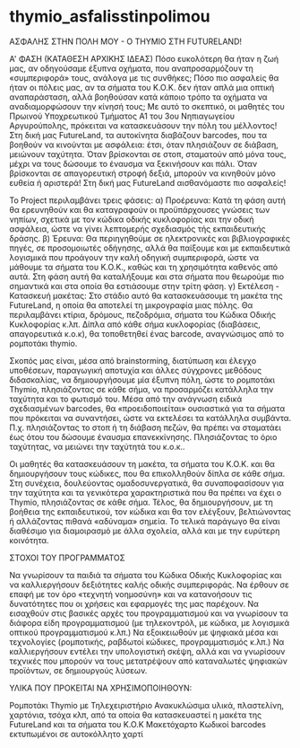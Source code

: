 # thymio_asfalisstinpolimou
ΑΣΦΑΛΗΣ ΣΤΗΝ ΠΟΛΗ ΜΟΥ - Ο THYMIO ΣΤΗ FUTURELAND!

Α' ΦΑΣΗ (ΚΑΤΑΘΕΣΗ ΑΡΧΙΚΗΣ ΙΔΕΑΣ) 
Πόσο ευκολότερη θα ήταν η ζωή μας, αν οδηγούσαμε έξυπνα οχήματα, που αναπροσαρμόζουν τη «συμπεριφορά» τους, ανάλογα με τις συνθήκες; Πόσο πιο ασφαλείς θα ήταν οι πόλεις μας, αν τα σήματα του Κ.Ο.Κ. δεν ήταν απλά μια οπτική αναπαράσταση, αλλά βοηθούσαν κατά κάποιο τρόπο τα οχήματα να αναδιαμορφώσουν την κίνησή τους;
Με αυτό το σκεπτικό, οι μαθητές του Πρωινού Υποχρεωτικού Τμήματος Α1 του 3ου Νηπιαγωγείου Αργυρούπολης, πρόκειται να κατασκευάσουν την πόλη του μέλλοντος! Στη δική μας FutureLand, τα αυτοκίνητα διαβάζουν barcodes, που τα βοηθούν να κινούνται με ασφάλεια: έτσι, όταν πλησιάζουν σε διάβαση, μειώνουν ταχύτητα. Όταν βρίσκονται σε στοπ, σταματούν από μόνα τους, μέχρι να τους δώσουμε το έναυσμα να ξεκινήσουν και πάλι. Όταν βρίσκονται σε απαγορευτική στροφή δεξιά, μπορούν να κινηθούν μόνο ευθεία ή αριστερά! Στη δική μας FutureLand αισθανόμαστε πιο ασφαλείς!

Το Project περιλαμβάνει τρεις φάσεις: 
α) Προέρευνα: Κατά τη φάση αυτή θα ερευνηθούν και θα καταγραφούν οι προϋπάρχουσες γνώσεις των νηπίων, σχετικά με τον κώδικα οδικής κυκλοφορίας και την οδική ασφάλεια, ώστε να γίνει λεπτομερής σχεδιασμός τής εκπαιδευτικής δράσης. 
β) Έρευνα: Θα περιηγηθούμε σε ηλεκτρονικές και βιβλιογραφικές πηγές, σε προσομοιωτές οδήγησης, αλλά θα παίξουμε και με εκπαιδευτικά λογισμικά που προάγουν την καλή οδηγική συμπεριφορά, ώστε να μάθουμε τα σήματα του Κ.Ο.Κ., καθώς και τη χρησιμότητα καθενός από αυτά. Στη φάση αυτή θα καταλήξουμε και στα σήματα που θεωρούμε πιο σημαντικά και στα οποία θα εστιάσουμε στην τρίτη φάση. 
γ) Εκτέλεση - Κατασκευή μακέτας: Στο στάδιο αυτό θα κατασκευάσουμε τη μακέτα της FutureLand, η οποία θα αποτελεί τη μικρογραφία μιας πόλης. Θα περιλαμβάνει κτίρια, δρόμους, πεζοδρόμια, σήματα του Κώδικα Οδικής Κυκλοφορίας κ.λπ. Δίπλα από κάθε σήμα κυκλοφορίας (διαβάσεις, απαγορευτικά κ.ο.κ), θα τοποθετηθεί ένας barcode, αναγνώσιμος από το ρομποτάκι thymio.

Σκοπός μας είναι, μέσα από brainstorming, διατύπωση και έλεγχο υποθέσεων, παραγωγική αποτυχία και άλλες σύγχρονες μεθόδους διδασκαλίας, να δημιουργήσουμε μία έξυπνη πόλη, ώστε το ρομποτάκι Thymio, πλησιάζοντας σε κάθε σήμα, να προσαρμόζει κατάλληλα την ταχύτητα και το φωτισμό του. Μέσα από την ανάγνωση ειδικά σχεδιασμένων barcodes, θα «προειδοποιείται» ουσιαστικά για τα σήματα που πρόκειται να συναντήσει, ώστε να εκτελέσει τα κατάλληλα συμβάντα. Π.χ. πλησιάζοντας το στοπ ή τη διάβαση πεζών, θα πρέπει να σταματάει έως ότου του δώσουμε έναυσμα επανεκκίνησης. Πλησιάζοντας το όριο ταχύτητας, να μειώνει την ταχύτητά του κ.ο.κ..

Οι μαθητές θα κατασκευάσουν τη μακέτα, τα σήματα του Κ.Ο.Κ. και θα δημιουργήσουν τους κώδικες, που θα επικολληθούν δίπλα σε κάθε σήμα. Στη συνέχεια, δουλεύοντας ομαδοσυνεργατικά, θα συναποφασίσουν για την ταχύτητα και τα γενικότερα χαρακτηριστικά που θα πρέπει να έχει ο Thymio, πλησιάζοντας σε κάθε σήμα. Τέλος, θα δημιουργήσουν, με τη βοήθεια της εκπαιδευτικού, τον κώδικα και θα τον ελέγξουν, βελτιώνοντας ή αλλάζοντας πιθανά «αδύναμα» σημεία.
Το τελικά παράγωγο θα είναι διαθέσιμο για διαμοιρασμό με άλλα σχολεία, αλλά και με την ευρύτερη κοινότητα.

ΣΤΟΧΟΙ ΤΟΥ ΠΡΟΓΡΑΜΜΑΤΟΣ

Να γνωρίσουν τα παιδιά τα σήματα του Κώδικα Οδικής Κυκλοφορίας και να καλλιεργήσουν δεξιότητες καλής οδικής συμπεριφοράς.
Να έρθουν σε επαφή με τον όρο «τεχνητή νοημοσύνη» και να κατανοήσουν τις δυνατότητες που οι χρήσεις και εφαρμογές της μας παρέχουν.
Να εισαχθούν στις βασικές αρχές του προγραμματισμού και να γνωρίσουν τα διάφορα είδη προγραμματισμού (με τηλεκοντρόλ, με κώδικα, με λογισμικά οπτικού προγραμματισμού κ.λπ.)
Να εξοικειωθούν με ψηφιακά μέσα και τεχνολογίες (ρομποτικής, ραβδωτοί κώδικες, προγραμματισμός κ.λπ.)
Να καλλιεργήσουν εντέλει την υπολογιστική σκέψη, αλλά και να γνωρίσουν τεχνικές που μπορούν να τους μετατρέψουν από καταναλωτές ψηφιακών προϊόντων, σε δημιουργούς λύσεων.

ΥΛΙΚΑ ΠΟΥ ΠΡΟΚΕΙΤΑΙ ΝΑ ΧΡΗΣΙΜΟΠΟΙΗΘΟΥΝ:

Ρομποτάκι Thymio με Τηλεχειριστήριο 
Ανακυκλώσιμα υλικά, πλαστελίνη, χαρτόνια, τσόχα κλπ, από τα οποία θα κατασκευαστεί η μακέτα της FutureLand και τα σήματα του Κ.Ο.Κ
Μακετόχαρτο
Κωδικοί barcodes εκτυπωμένοι σε αυτοκόλλητο χαρτί
